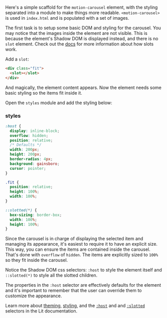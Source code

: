 Here's a simple scaffold for the `motion-carousel` element, with the styling
separated into a module to make things more readable.
`<motion-carousel>` is used in `index.html` and is populated with a set of images.

The first task is to setup some basic DOM and styling for the carousel.
You may notice that the images inside the element are not visible. This is
because the element's Shadow DOM is displayed instead, and there is no
`slot` element. Check out the [docs](https://lit.dev/docs/components/shadow-dom/#slots)
for more information about how slots work.

Add a `slot`:

```html
<div class="fit">
  <slot></slot>
</div>
```

And magically, the element content appears. Now the element needs some
basic styling so the items fit inside it.

Open the `styles` module and add the styling below:

### styles
```css
:host {
  display: inline-block;
  overflow: hidden;
  position: relative;
  /* Defaults */
  width: 200px;
  height: 200px;
  border-radius: 4px;
  background: gainsboro;
  cursor: pointer;
}

.fit {
  position: relative;
  height: 100%;
  width: 100%;
}

::slotted(*) {
  box-sizing: border-box;
  width: 100%;
  height: 100%;
}
```

Since the carousel is in charge of displaying the selected item and managing
its appearance, it's easiest to require it to have an explicit size.
This way, you can ensure the items are contained inside the carousel.
That's done with `overflow` of `hidden`. The items are explicitly sized to
`100%` so they fit inside the carousel.

Notice the Shadow DOM css selectors: `:host` to style the element
itself and `::slotted(*)` to style all the slotted children.

The properties in the `:host` selector are effectively defaults for the
element and it's important to remember that the user can override
them to customize the appearance.

<litdev-aside type="info" no-header>

  Learn more about [theming](/docs/components/styles/#theming),
  [styling](/docs/components/styles/#shadow-dom), and the
  [`:host`](/docs/components/styles/#host) and
  and [`:slotted`](/docs/components/styles/#slotted)
  selectors in the Lit documentation.

</litdev-aside>
